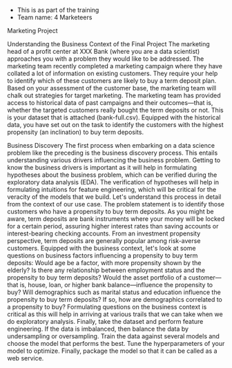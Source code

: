- This is as part of the training
- Team name: 4 Marketeers


Marketing Project

Understanding the Business Context of the Final Project
The marketing head of a profit center at XXX Bank (where you are a data scientist) approaches you with a problem they would like to be addressed. The marketing team recently completed a marketing campaign where they have collated a lot of information on existing customers. They require your help to identify which of these customers are likely to buy a term deposit plan. Based on your assessment of the customer base, the marketing team will chalk out strategies for target marketing. The marketing team has provided access to historical data of past campaigns and their outcomes—that is, whether the targeted customers really bought the term deposits or not.  This is your dataset that is attached (bank-full.csv).  Equipped with the historical data, you have set out on the task to identify the customers with the highest propensity (an inclination) to buy term deposits.

Business Discovery
The first process when embarking on a data science problem like the preceding is the business discovery process. This entails understanding various drivers influencing the business problem. Getting to know the business drivers is important as it will help in formulating hypotheses about the business problem, which can be verified during the exploratory data analysis (EDA). The verification of hypotheses will help in formulating intuitions for feature engineering, which will be critical for the veracity of the models that we build.
Let's understand this process in detail from the context of our use case. The problem statement is to identify those customers who have a propensity to buy term deposits. As you might be aware, term deposits are bank instruments where your money will be locked for a certain period, assuring higher interest rates than saving accounts or interest-bearing checking accounts. From an investment propensity perspective, term deposits are generally popular among risk-averse customers. Equipped with the business context, let's look at some questions on business factors influencing a propensity to buy term deposits:
Would age be a factor, with more propensity shown by the elderly?
Is there any relationship between employment status and the propensity to buy term deposits?
Would the asset portfolio of a customer—that is, house, loan, or higher bank balance—influence the propensity to buy?
Will demographics such as marital status and education influence the propensity to buy term deposits? If so, how are demographics correlated to a propensity to buy?
Formulating questions on the business context is critical as this will help in arriving at various trails that we can take when we do exploratory analysis.
Finally, take the dataset and perform feature engineering.
If the data is imbalanced, then balance the data by undersampling or oversampling.
Train the data against several models and choose the model that performs the best.
Tune the hyperparameters of your model to optimize.
Finally, package the model so that it can be called as a web service.
